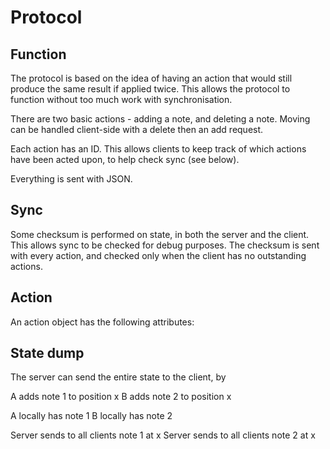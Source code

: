 Protocol
========

Function
--------

The protocol is based on the idea of having an action that would still produce the same result if applied twice. This allows the protocol to function without too much work with synchronisation.

There are two basic actions - adding a note, and deleting a note. Moving can be handled client-side with a delete then an add request.

Each action has an ID. This allows clients to keep track of which actions have been acted upon, to help check sync (see below).

Everything is sent with JSON.

Sync
----

Some checksum is performed on state, in both the server and the client. This allows sync to be checked for debug purposes. The checksum is sent with every action, and checked only when the client has no outstanding actions.

Action
------

An action object has the following attributes:



State dump
----------

The server can send the entire state to the client, by 





A adds note 1 to position x
B adds note 2 to position x

A locally has note 1
B locally has note 2

Server sends to all clients note 1 at x
Server sends to all clients note 2 at x


